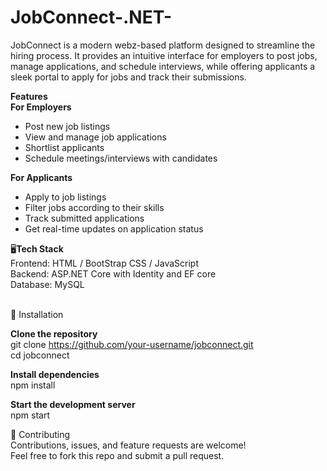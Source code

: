 # JobConnect-.NET-

JobConnect is a modern webz-based platform designed to streamline the hiring process. It provides an intuitive interface for employers to post jobs, manage applications, and schedule interviews, while offering applicants a sleek portal to apply for jobs and track their submissions.

**Features** <br>
**For Employers** <br>
 - Post new job listings <br>
 - View and manage job applications <br>
 - Shortlist applicants <br>
 - Schedule meetings/interviews with candidates <br>


**For Applicants** <br>
 - Apply to job listings <br>
 - Filter jobs according to their skills <br>
 - Track submitted applications <br>
 - Get real-time updates on application status <br>

🖥️**Tech Stack** <br>
Frontend: HTML / BootStrap CSS / JavaScript <br>
Backend: ASP.NET Core with Identity and EF core <br>
Database: MySQL <br><br>

🔧 Installation <br>

**Clone the repository** <br>
git clone https://github.com/your-username/jobconnect.git <br>
cd jobconnect <br>

**Install dependencies** <br>
npm install <br>

**Start the development server** <br>
npm start <br>

🤝 Contributing <br>
Contributions, issues, and feature requests are welcome! <br>
Feel free to fork this repo and submit a pull request. <br>
